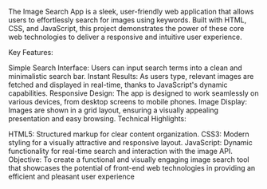 The Image Search App is a sleek, user-friendly web application that allows users to effortlessly search for images using keywords. Built with HTML, CSS, and JavaScript, this project demonstrates the power of these core web technologies to deliver a responsive and intuitive user experience.

Key Features:

Simple Search Interface: Users can input search terms into a clean and minimalistic search bar.
Instant Results: As users type, relevant images are fetched and displayed in real-time, thanks to JavaScript's dynamic capabilities.
Responsive Design: The app is designed to work seamlessly on various devices, from desktop screens to mobile phones.
Image Display: Images are shown in a grid layout, ensuring a visually appealing presentation and easy browsing.
Technical Highlights:

HTML5: Structured markup for clear content organization.
CSS3: Modern styling for a visually attractive and responsive layout.
JavaScript: Dynamic functionality for real-time search and interaction with the image API.
Objective: To create a functional and visually engaging image search tool that showcases the potential of front-end web technologies in providing an efficient and pleasant user experience
